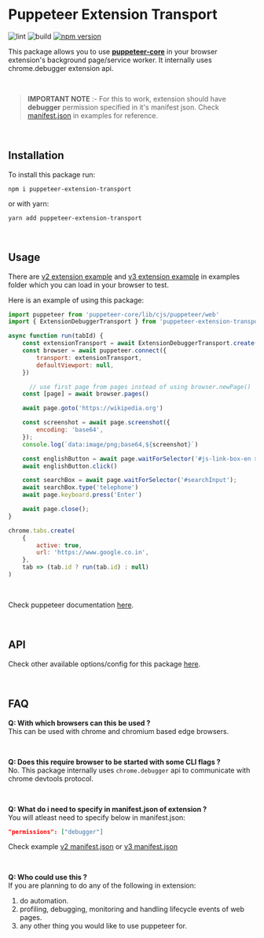 # Puppeteer Extension Transport

![lint](https://github.com/gajananpp/puppeteer-extension-transport/actions/workflows/lint.yml/badge.svg) 
![build](https://github.com/gajananpp/puppeteer-extension-transport/actions/workflows/build.yml/badge.svg) 
[![npm version](https://badge.fury.io/js/puppeteer-extension-transport.svg)](https://www.npmjs.com/package/puppeteer-extension-transport)

This package allows you to use [**puppeteer-core**](https://github.com/puppeteer/puppeteer#puppeteer-core) in your browser extension's background page/service worker. It internally uses chrome.debugger extension api.

<br>

> **IMPORTANT NOTE** :- 
> For this to work, extension should have **debugger** permission specified in it's manifest json. Check [manifest.json](examples/extension-v2/manifest.json) in examples for reference.

<br>

## Installation

To install this package run:
```
npm i puppeteer-extension-transport
```
or with yarn:
```
yarn add puppeteer-extension-transport
```

<br>

## Usage

There are [v2 extension example](examples/extension-v2) and [v3 extension example](examples/extension-v3) in examples folder which you can load in your browser to test.

Here is an example of using this package:

```javascript
import puppeteer from 'puppeteer-core/lib/cjs/puppeteer/web'
import { ExtensionDebuggerTransport } from 'puppeteer-extension-transport'

async function run(tabId) {
    const extensionTransport = await ExtensionDebuggerTransport.create(tabId)
    const browser = await puppeteer.connect({
        transport: extensionTransport,
        defaultViewport: null,
    })

      // use first page from pages instead of using browser.newPage()
    const [page] = await browser.pages()

    await page.goto('https://wikipedia.org')

    const screenshot = await page.screenshot({
        encoding: 'base64',
    });
    console.log(`data:image/png;base64,${screenshot}`)

    const englishButton = await page.waitForSelector('#js-link-box-en > strong')
    await englishButton.click()

    const searchBox = await page.waitForSelector('#searchInput');
    await searchBox.type('telephone')
    await page.keyboard.press('Enter')

    await page.close();
}

chrome.tabs.create(
    {
        active: true,
        url: 'https://www.google.co.in',
    },
    tab => (tab.id ? run(tab.id) : null)
)
```

<br>

Check puppeteer documentation [here](https://pptr.dev/).

<br>

## API

Check other available options/config for this package [here](docs/modules.md).

<br>

## FAQ

**Q: With which browsers can this be used ?**
<br>
This can be used with chrome and chromium based edge browsers.

<br>

**Q: Does this require browser to be started with some CLI flags ?**
<br>
No. This package internally uses `chrome.debugger` api to communicate with chrome devtools protocol.

<br>

**Q: What do i need to specify in manifest.json of extension ?**
<br>
You will atleast need to specify below in manifest.json:
```json
"permissions": ["debugger"]
```
Check example [v2 manifest.json](examples/extension-v2/manifest.json) or [v3 manifest.json](examples/extension-v3/manifest.json) 

<br>

**Q: Who could use this ?**
<br>
If you are planning to do any of the following in extension:
1. do automation.
2. profiling, debugging, monitoring and handling lifecycle events of web pages.
3. any other thing you would like to use puppeteer for.
<br>